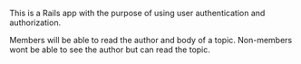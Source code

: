 
This is a Rails app with the purpose of using user authentication and 
authorization.

Members will be able to read the author and body of a topic.
Non-members wont be able to see the author but can read the topic.